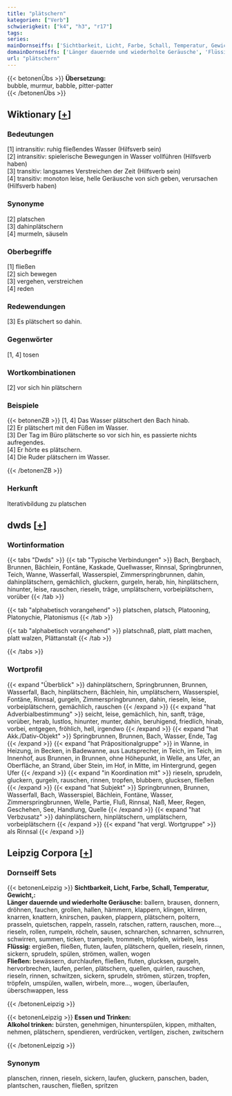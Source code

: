 ```yaml
---
title: "plätschern"
kategorien: ["Verb"]
schwierigkeit: ["k4", "h3", "r17"]
tags:
series:
mainDornseiffs: ['Sichtbarkeit, Licht, Farbe, Schall, Temperatur, Gewicht,', 'Essen und Trinken']
domainDornseiffs: ['Länger dauernde und wiederholte Geräusche', 'Flüssig', 'Fließen', 'Alkohol trinken']
url: "plätschern"
---
```


{{< betonenÜbs >}}
**Übersetzung:**  
bubble, murmur, babble, pitter-patter  
{{< /betonenÜbs >}}

## Wiktionary [[+](https://de.wiktionary.org/wiki/plätschern)]

### Bedeutungen
[1] intransitiv: ruhig fließendes Wasser (Hilfsverb sein)  
[2] intransitiv: spielerische Bewegungen in Wasser vollführen (Hilfsverb haben)  
[3] transitiv: langsames Verstreichen der Zeit (Hilfsverb sein)  
[4] transitiv: monoton leise, helle Geräusche von sich geben, verursachen (Hilfsverb haben)  

### Synonyme
[2] platschen  
[3] dahinplätschern  
[4] murmeln, säuseln  

### Oberbegriffe
[1] fließen  
[2] sich bewegen  
[3] vergehen, verstreichen  
[4] reden  

### Redewendungen
[3] Es plätschert so dahin.  

### Gegenwörter
[1, 4] tosen  

### Wortkombinationen
[2] vor sich hin plätschern  

### Beispiele
{{< betonenZB >}}
[1, 4] Das Wasser plätschert den Bach hinab.  
[2] Er plätschert mit den Füßen im Wasser.  
[3] Der Tag im Büro plätscherte so vor sich hin, es passierte nichts aufregendes.  
[4] Er hörte es plätschern.  
[4] Die Ruder plätschern im Wasser.  

{{< /betonenZB >}}
### Herkunft
Iterativbildung zu platschen  



## dwds [[+](https://www.dwds.de/wb/plätschern)]

### Wortinformation
{{< tabs "Dwds" >}}
{{< tab "Typische Verbindungen" >}}
Bach, Bergbach, Brunnen, Bächlein, Fontäne, Kaskade, Quellwasser, Rinnsal, Springbrunnen, Teich, Wanne, Wasserfall, Wasserspiel, Zimmerspringbrunnen, dahin, dahinplätschern, gemächlich, gluckern, gurgeln, herab, hin, hinplätschern, hinunter, leise, rauschen, rieseln, träge, umplätschern, vorbeiplätschern, vorüber
{{< /tab >}}

{{< tab "alphabetisch vorangehend" >}}
platschen, platsch, Platooning, Platonychie, Platonismus
{{< /tab >}}

{{< tab "alphabetisch vorangehend" >}}
platschnaß, platt, platt machen, platt walzen, Plättanstalt
{{< /tab >}}

{{< /tabs >}}

### Wortprofil
{{< expand "Überblick" >}} dahinplätschern, Springbrunnen, Brunnen, Wasserfall, Bach, hinplätschern, Bächlein, hin, umplätschern, Wasserspiel, Fontäne, Rinnsal, gurgeln, Zimmerspringbrunnen, dahin, rieseln, leise, vorbeiplätschern, gemächlich, rauschen {{< /expand >}}
{{< expand "hat Adverbialbestimmung" >}} seicht, leise, gemächlich, hin, sanft, träge, vorüber, herab, lustlos, hinunter, munter, dahin, beruhigend, friedlich, hinab, vorbei, entgegen, fröhlich, hell, irgendwo {{< /expand >}}
{{< expand "hat Akk./Dativ-Objekt" >}} Springbrunnen, Brunnen, Bach, Wasser, Ende, Tag {{< /expand >}}
{{< expand "hat Präpositionalgruppe" >}} in Wanne, in Heizung, in Becken, in Badewanne, aus Lautsprecher, in Teich, im Teich, im Innenhof, aus Brunnen, in Brunnen, ohne Höhepunkt, in Welle, ans Ufer, an Oberfläche, an Strand, über Stein, im Hof, in Mitte, im Hintergrund, gegen Ufer {{< /expand >}}
{{< expand "in Koordination mit" >}} rieseln, sprudeln, gluckern, gurgeln, rauschen, rinnen, tropfen, blubbern, glucksen, fließen {{< /expand >}}
{{< expand "hat Subjekt" >}} Springbrunnen, Brunnen, Wasserfall, Bach, Wasserspiel, Bächlein, Fontäne, Wasser, Zimmerspringbrunnen, Welle, Partie, Fluß, Rinnsal, Naß, Meer, Regen, Geschehen, See, Handlung, Quelle {{< /expand >}}
{{< expand "hat Verbzusatz" >}} dahinplätschern, hinplätschern, umplätschern, vorbeiplätschern {{< /expand >}}
{{< expand "hat vergl. Wortgruppe" >}} als Rinnsal {{< /expand >}}

## Leipzig Corpora [[+](https://corpora.uni-leipzig.de/en/res?word=plätschern&corpusId=deu_newscrawl-public_2018)]

### Dornseiff Sets
{{< betonenLeipzig >}}
**Sichtbarkeit, Licht, Farbe, Schall, Temperatur, Gewicht,:**  
**Länger dauernde und wiederholte Geräusche:** ballern, brausen, donnern, dröhnen, fauchen, grollen, hallen, hämmern, klappern, klingen, klirren, knarren, knattern, knirschen, pauken, plappern, plätschern, poltern, prasseln, quietschen, rappeln, rasseln, ratschen, rattern, rauschen, more..., rieseln, rollen, rumpeln, röcheln, sausen, schnarchen, schnarren, schnurren, schwirren, summen, ticken, trampeln, trommeln, tröpfeln, wirbeln, less  
**Flüssig:** ergießen, fließen, fluten, laufen, plätschern, quellen, rieseln, rinnen, sickern, sprudeln, spülen, strömen, wallen, wogen  
**Fließen:** bewässern, durchlaufen, fließen, fluten, glucksen, gurgeln, hervorbrechen, laufen, perlen, plätschern, quellen, quirlen, rauschen, rieseln, rinnen, schwitzen, sickern, sprudeln, strömen, stürzen, tropfen, tröpfeln, umspülen, wallen, wirbeln, more..., wogen, überlaufen, überschwappen, less  

{{< /betonenLeipzig >}}


{{< betonenLeipzig >}}
**Essen und Trinken:**  
**Alkohol trinken:** bürsten, genehmigen, hinunterspülen, kippen, mithalten, nehmen, plätschern, spendieren, verdrücken, vertilgen, zischen, zwitschern  

{{< /betonenLeipzig >}}

### Synonym
planschen, rinnen, rieseln, sickern, laufen, gluckern, panschen, baden, plantschen, rauschen, fließen, spritzen

